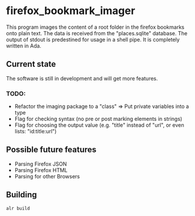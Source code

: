 # firefox_bookmark_imager

This program images the content of a root folder in the firefox bookmarks onto plain text. The data is received from the "places.sqlite" database. The output of stdout is predestined for usage in a shell pipe. It is completely written in Ada.

## Current state

The software is still in development and will get more features.

### TODO:
- Refactor the imaging package to a "class" => Put private variables into a type
- Flag for checking syntax (no pre or post marking elements in strings)
- Flag for choosing the output value (e.g. "title" instead of "url", or even lists: "id:title:url")

## Possible future features
- Parsing Firefox JSON
- Parsing Firefox HTML
- Parsing for other Browsers

## Building

`alr build`